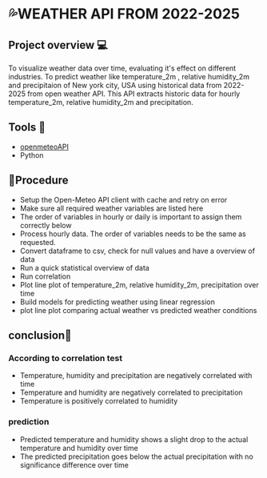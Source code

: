 # 💦WEATHER API FROM 2022-2025
## Project overview 💻
To visualize weather data over time, evaluating it's effect on different industries.
To predict weather like temperature_2m , relative humidity_2m and precipitaion of New york city, USA using historical data from 2022-2025 from open weather API.
This API extracts historic data for  hourly temperature_2m, relative humidity_2m and precipitation. 
## Tools 🧰
- [openmeteoAPI](https://open-meteo.com/)
- Python
## 🧭Procedure
- Setup the Open-Meteo API client with cache and retry on error
- Make sure all required weather variables are listed here
- The order of variables in hourly or daily is important to assign them correctly below
- Process hourly data. The order of variables needs to be the same as requested.
- Convert dataframe to csv, check for null values and have a overview of data
- Run a quick statistical overview of data
- Run correlation
- Plot line plot of temperature_2m, relative humidity_2m, precipitation over time
- Build models for predicting weather using linear regression
- plot line plot comparing actual weather vs predicted weather conditions

## conclusion🤔
### According to correlation test
- Temperature, humidity and precipitation are negatively correlated with time 
- Temperature and humidity are negatively correlated to precipitation
- Temperature is positively correlated to humidity
### prediction
- Predicted temperature and humidity shows a slight drop to the actual temperature and humidity over time
- The predicted precipitation goes below the actual precipitation with no significance difference over time 
  
